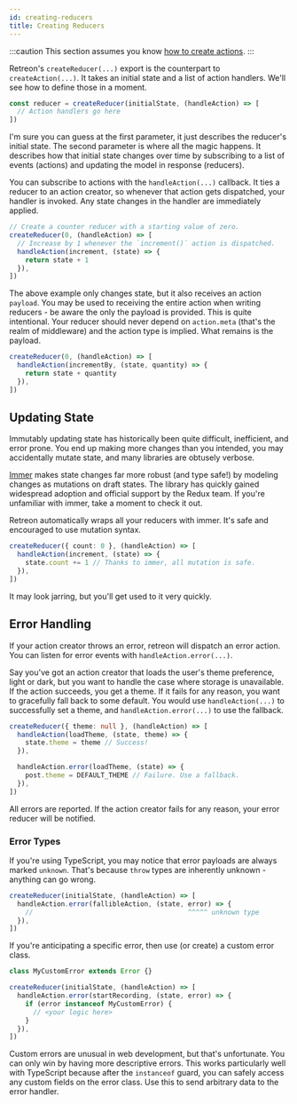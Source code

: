 ```yaml
---
id: creating-reducers
title: Creating Reducers
---
```

:::caution
This section assumes you know [how to create actions](creating-actions).
:::

Retreon's `createReducer(...)` export is the counterpart to `createAction(...)`. It takes an initial state and a list of action handlers. We'll see how to define those in a moment.

```ts
const reducer = createReducer(initialState, (handleAction) => [
  // Action handlers go here
])
```

I'm sure you can guess at the first parameter, it just describes the reducer's initial state. The second parameter is where all the magic happens. It describes how that initial state changes over time by subscribing to a list of events (actions) and updating the model in response (reducers).

You can subscribe to actions with the `handleAction(...)` callback. It ties a reducer to an action creator, so whenever that action gets dispatched, your handler is invoked. Any state changes in the handler are immediately applied.

```ts
// Create a counter reducer with a starting value of zero.
createReducer(0, (handleAction) => [
  // Increase by 1 whenever the `increment()` action is dispatched.
  handleAction(increment, (state) => {
    return state + 1
  }),
])
```

The above example only changes state, but it also receives an action `payload`. You may be used to receiving the entire action when writing reducers - be aware the only the payload is provided. This is quite intentional. Your reducer should never depend on `action.meta` (that's the realm of middleware) and the action type is implied. What remains is the payload.

```ts
createReducer(0, (handleAction) => [
  handleAction(incrementBy, (state, quantity) => {
    return state + quantity
  }),
])
```

## Updating State
Immutably updating state has historically been quite difficult, inefficient, and error prone. You end up making more changes than you intended, you may accidentally mutate state, and many libraries are obtusely verbose.

[Immer](https://github.com/immerjs/immer/) makes state changes far more robust (and type safe!) by modeling changes as mutations on draft states. The library has quickly gained widespread adoption and official support by the Redux team. If you're unfamiliar with immer, take a moment to check it out.

Retreon automatically wraps all your reducers with immer. It's safe and encouraged to use mutation syntax.

```ts
createReducer({ count: 0 }, (handleAction) => [
  handleAction(increment, (state) => {
    state.count += 1 // Thanks to immer, all mutation is safe.
  }),
])
```

It may look jarring, but you'll get used to it very quickly.

## Error Handling
If your action creator throws an error, retreon will dispatch an error action. You can listen for error events with `handleAction.error(...)`.

Say you've got an action creator that loads the user's theme preference, light or dark, but you want to handle the case where storage is unavailable. If the action succeeds, you get a theme. If it fails for any reason, you want to gracefully fall back to some default. You would use `handleAction(...)` to successfully set a theme, and `handleAction.error(...)` to use the fallback.

```ts
createReducer({ theme: null }, (handleAction) => [
  handleAction(loadTheme, (state, theme) => {
    state.theme = theme // Success!
  }),

  handleAction.error(loadTheme, (state) => {
    post.theme = DEFAULT_THEME // Failure. Use a fallback.
  }),
])
```

All errors are reported. If the action creator fails for any reason, your error reducer will be notified.

### Error Types
If you're using TypeScript, you may notice that error payloads are always marked `unknown`. That's because `throw` types are inherently unknown - anything can go wrong.

```ts
createReducer(initialState, (handleAction) => [
  handleAction.error(fallibleAction, (state, error) => {
    //                                       ^^^^^ unknown type
  }),
])
```

If you're anticipating a specific error, then use (or create) a custom error class.

```ts
class MyCustomError extends Error {}

createReducer(initialState, (handleAction) => [
  handleAction.error(startRecording, (state, error) => {
    if (error instanceof MyCustomError) {
      // <your logic here>
    }
  }),
])
```

Custom errors are unusual in web development, but that's unfortunate. You can only win by having more descriptive errors. This works particularly well with TypeScript because after the `instanceof` guard, you can safely access any custom fields on the error class. Use this to send arbitrary data to the error handler.

